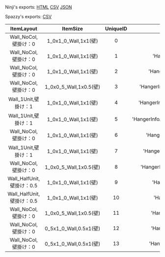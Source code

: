 Ninji's exports: [HTML](https://wuffs.org/acnh/bcsv_140/html/ItemOutfitHangerInfo.html) [CSV](https://wuffs.org/acnh/bcsv_140/csv/ItemOutfitHangerInfo.csv) [JSON](https://wuffs.org/acnh/bcsv_140/json/ItemOutfitHangerInfo.json)

Spazzy's exports: [CSV](JSON)

| ItemLayout | ItemSize | UniqueID | Label | ResName |
|:--:|:--:|:--:|:--:|:--:|
| Wall_NoCol,壁掛け：0 | 1_0x1_0_Wall,1x1(壁) | 0 | 'None' | '' | 
| Wall_NoCol,壁掛け：0 | 1_0x1_0_Wall,1x1(壁) | 1 | 'HangerInfoTops' | 'FtrHangerTops' | 
| Wall_NoCol,壁掛け：0 | 1_0x1_0_Wall,1x1(壁) | 2 | 'HangerInfoBottoms' | 'FtrHangerBottoms' | 
| Wall_NoCol,壁掛け：0 | 1_0x0_5_Wall,1x0.5(壁) | 3 | 'HangerInfoAccessoryGlass' | 'FtrHangerAccessoryGlass' | 
| Wall_1Unit,壁掛け：1 | 1_0x1_0_Wall,1x1(壁) | 4 | 'HangerInfoAccessoryMouth' | 'FtrHangerAccessoryMouth' | 
| Wall_1Unit,壁掛け：1 | 1_0x1_0_Wall,1x1(壁) | 5 | 'HangerInfoAccessoryGlassMouth' | 'FtrHangerAccessoryGlassmouth' | 
| Wall_NoCol,壁掛け：0 | 1_0x1_0_Wall,1x1(壁) | 6 | 'HangerInfoCapsMask' | 'FtrHangerCapMask' | 
| Wall_1Unit,壁掛け：1 | 1_0x1_0_Wall,1x1(壁) | 7 | 'HangerInfoCapsFullface' | 'FtrHangerCapFullface' | 
| Wall_NoCol,壁掛け：0 | 1_0x0_5_Wall,1x0.5(壁) | 8 | 'HangerInfoCapsOrnament' | 'FtrHangerCapOrnament' | 
| Wall_HalfUnit,壁掛け：0.5 | 1_0x1_0_Wall,1x1(壁) | 9 | 'HangerInfoCaps' | 'FtrHangerCap' | 
| Wall_HalfUnit,壁掛け：0.5 | 1_0x1_0_Wall,1x1(壁) | 10 | 'HangerInfoBag' | 'FtrHangerBag' | 
| Wall_NoCol,壁掛け：0 | 1_0x0_5_Wall,1x0.5(壁) | 11 | 'HangerInfoShoes' | 'FtrHangerShoes' | 
| Wall_NoCol,壁掛け：0 | 0_5x1_0_Wall,0.5x1(壁) | 12 | 'HangerInfoSocks' | 'FtrHangerSocks' | 
| Wall_NoCol,壁掛け：0 | 0_5x1_0_Wall,0.5x1(壁) | 13 | 'HangerInfoToolFan' | 'FtrHangerToolFan' | 
